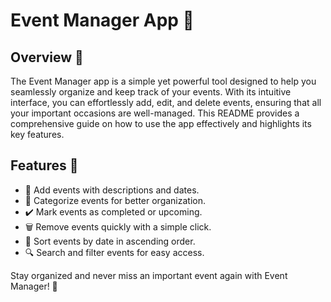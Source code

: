 # Event Manager App 🎉

## Overview 🌟

The Event Manager app is a simple yet powerful tool designed to help you seamlessly organize and keep track of your events. With its intuitive interface, you can effortlessly add, edit, and delete events, ensuring that all your important occasions are well-managed. This README provides a comprehensive guide on how to use the app effectively and highlights its key features.

## Features 🚀

- 📅 Add events with descriptions and dates.
- 📌 Categorize events for better organization.
- ✔️ Mark events as completed or upcoming.
- 🗑️ Remove events quickly with a simple click.
- 🔢 Sort events by date in ascending order.
- 🔍 Search and filter events for easy access.

Stay organized and never miss an important event again with Event Manager! 🎯
